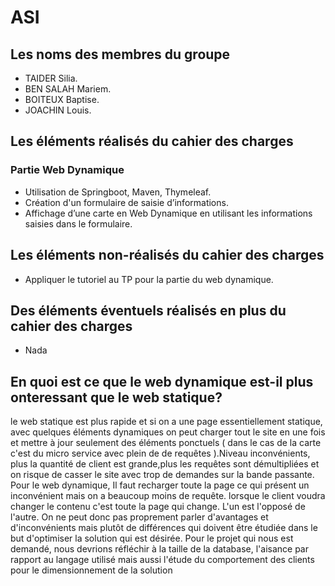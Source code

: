 # ASI


## Les noms des membres du groupe
* TAIDER Silia.
* BEN SALAH Mariem.
* BOITEUX Baptise.
* JOACHIN Louis.

## Les éléments réalisés du cahier des charges

### Partie Web Dynamique
* Utilisation de Springboot, Maven, Thymeleaf.
* Création d'un formulaire de saisie d’informations.
* Affichage d’une carte en Web Dynamique en utilisant les informations saisies dans le formulaire.


## Les éléments non-réalisés du cahier des charges
* Appliquer le tutoriel au TP pour la partie du web dynamique.

## Des éléments éventuels réalisés en plus du cahier des charges
* Nada    

## En quoi est ce que le web dynamique est-il plus onteressant que le web statique?
le web statique est plus rapide et si on a une page
essentiellement statique, avec quelques éléments dynamiques on peut charger tout le site en une fois et
mettre à jour seulement des éléments ponctuels ( dans le cas de la carte c'est du micro service avec plein de
de requêtes ).Niveau inconvénients, plus la quantité de client est grande,plus les requêtes sont démultipliées
et on risque de casser le site avec trop de demandes sur la bande passante. Pour le web dynamique, Il faut
recharger toute la page ce qui présent un inconvénient mais on a beaucoup moins de requête. lorsque le client
voudra changer le contenu c'est toute la page qui change. L'un est l'opposé de l'autre. On ne peut donc pas
proprement parler d'avantages et d'inconvénients mais plutôt de différences qui doivent être étudiée dans le
but d'optimiser la solution qui est désirée. Pour le projet qui nous est demandé, nous devrions réfléchir à la
taille de la database, l'aisance par rapport au langage utilisé mais aussi l'étude du comportement des clients
pour le dimensionnement de la solution

